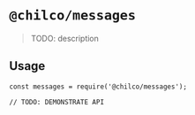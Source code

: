 # `@chilco/messages`

> TODO: description

## Usage

```
const messages = require('@chilco/messages');

// TODO: DEMONSTRATE API
```
